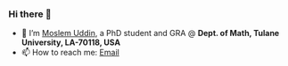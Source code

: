 ### Hi there 👋
 

- 🔭 I’m [Moslem Uddin](muddin21.github.io), a PhD student and GRA @ **Dept. of Math, Tulane University, LA-70118, USA**
- 📫 How to reach me: [Email](mailto:muddin.tu@gmail.com)
 
